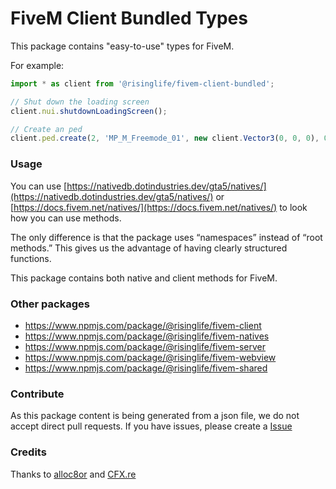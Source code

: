 # FiveM Client Bundled Types

This package contains "easy-to-use" types for FiveM.

For example:
```js
import * as client from '@risinglife/fivem-client-bundled';

// Shut down the loading screen
client.nui.shutdownLoadingScreen();

// Create an ped
client.ped.create(2, 'MP_M_Freemode_01', new client.Vector3(0, 0, 0), 0, false, false);
```

### Usage
You can use [https://nativedb.dotindustries.dev/gta5/natives/](https://nativedb.dotindustries.dev/gta5/natives/) or [https://docs.fivem.net/natives/](https://docs.fivem.net/natives/) to look how you can use methods.

The only difference is that the package uses “namespaces” instead of “root methods.”
This gives us the advantage of having clearly structured functions.

This package contains both native and client methods for FiveM.

### Other packages
- https://www.npmjs.com/package/@risinglife/fivem-client
- https://www.npmjs.com/package/@risinglife/fivem-natives
- https://www.npmjs.com/package/@risinglife/fivem-server
- https://www.npmjs.com/package/@risinglife/fivem-webview
- https://www.npmjs.com/package/@risinglife/fivem-shared

### Contribute

As this package content is being generated from a json file, we do not accept direct pull requests.
If you have issues, please create a [Issue](https://github.com/RisingLifeDE/types-fivem/issues/new)

### Credits

Thanks to [alloc8or](https://github.com/alloc8or/gta5-nativedb-data) and [CFX.re](https://cfx.re)